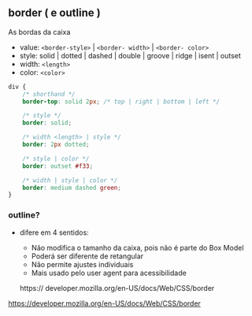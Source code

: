 ## border ( e outline )

As bordas da caixa

- value: `<border-style>`  |  `<border- width>`  |  `<border- color>`
- style: solid  |  dotted  |  dashed  |  double  |  groove  |  ridge  |  isent  |  outset
- width: `<length>`
- color: `<color>`

```css
div {
    /* shorthand */
    border-top: solid 2px; /* top | right | bottom | left */

    /* style */
    border: solid;

    /* width <length> | style */
    border: 2px dotted;

    /* style | color */
    border: outset #f33;

    /* width | style | color */
    border: medium dashed green;
}
```


### outline?

- difere em 4 sentidos:
    - Não modifica o tamanho da caixa, pois não é parte do Box Model
    - Poderá ser diferente de retangular
    - Não permite ajustes individuais 
    - Mais usado pelo user agent para acessibilidade



    https:// developer.mozilla.org/en-US/docs/Web/CSS/border












https://developer.mozilla.org/en-US/docs/Web/CSS/border